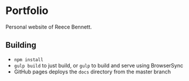 # Portfolio

Personal website of Reece Bennett.

## Building

- `npm install`
- `gulp build` to just build, or `gulp` to build and serve using BrowserSync
- GitHub pages deploys the `docs` directory from the master branch
